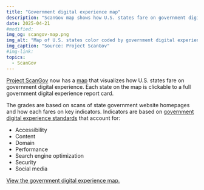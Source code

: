```yaml
---
title: "Government digital experience map"
description: "ScanGov map shows how U.S. states fare on government digital experience standards."
date: 2025-04-21
#modified: 
img_og: scangov-map.png
img_alt: "Map of U.S. states color coded by government digital experience grade."
img_caption: "Source: Project ScanGov"
#img-link: 
topics:
  - ScanGov
---
```


[Project ScanGov](https://scangov.org) now has a [map](https://scangov.org/map/states/overall/) that visualizes how U.S. states fare on government digital experience. Each state on the map is clickable to a full government digital experience report card.

The grades are based on scans of state government website homepages and how each fares on key indicators. Indicators are based on [government digital experience standards](https://standards.scangov.org) that account for:

- Accessibility
- Content
- Domain
- Performance
- Search engine optimization
- Security
- Social media

[View the government digital experience map.](https://scangov.org/map/states/overall/)

